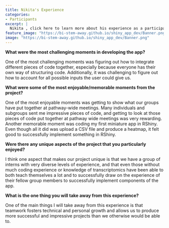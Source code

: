 ```yaml
---
title: Nikita's Experience
categories:
- Participants
excerpt: |
  Nikita , click here to learn more about his experience as a participant in this project.|
feature_image: "https://bi-stem-away.github.io/shiny_app_dev/Banner.png"
image: "https://bi-stem-away.github.io/shiny_app_dev/Banner.png"
---
```


**What were the most challenging moments in developing the app?**

One of the most challenging moments was figuring out how to integrate different pieces of code together, especially because everyone has their own way of structuring code. Additionally, it was challenging to figure out how to account for all possible inputs the user could give us.

**What were some of the most enjoyable/memorable moments from the project?**

One of the most enjoyable moments was getting to show what our groups have put together at pathway-wide meetings. Many individuals and subgroups sent me impressive pieces of code, and getting to look at those pieces of code put together at pathway wide meetings was very rewarding. Another memorable moment was coding my first miniature app in RShiny. Even though all it did was upload a CSV file and produce a heatmap, it felt good to successfully implement something in RShiny.

**Were there any unique aspects of the project that you particularly enjoyed?**

I think one aspect that makes our project unique is that we have a group of interns with very diverse levels of experience, and that even those without much coding experience or knowledge of transcriptomics have been able to both teach themselves a lot and to successfully draw on the experience of their fellow group members to successfully implement components of the app.

**What is the one thing you will take away from this experience?**

One of the main things I will take away from this experience is that teamwork fosters technical and personal growth and allows us to produce more successful and impressive projects than we otherwise would be able to.
